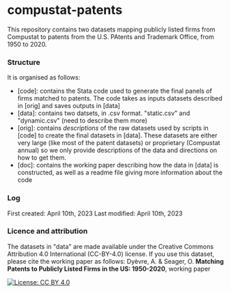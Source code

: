 # compustat-patents

This repository contains two datasets mapping publicly listed firms from Compustat to patents from the U.S. PAtents and Trademark Office, from 1950 to 2020. 

### Structure
It is organised as follows:
- [code]: contains the Stata code used to generate the final panels of firms matched to patents. The code takes as inputs datasets described in [orig] and saves outputs in [data]
- [data]: contains two datsets, in .csv format. "static.csv" and "dynamic.csv" (need to describe them more)
- [orig]: contains *descriptions* of the raw datasets used by scripts in [code] to create the final datasets in [data]. These datasets are either very large (like most of the patent datasets) or proprietary (Compustat annual) so we only provide descriptions of the data and directions on how to get them.
- [doc]: contains the working paper describing how the data in [data] is constructed, as well as a readme file giving more information about the code 

### Log
First created: April 10th, 2023
Last modified: April 10th, 2023


### Licence and attribution
The datasets in "data" are made available under the Creative Commons Attribution 4.0 International (CC-BY-4.0) license. If you use this dataset, please cite the working paper as follows:
Dyèvre, A. & Seager, O. **Matching Patents to Publicly Listed Firms in the US: 1950-2020**, working paper

[![License: CC BY 4.0](https://licensebuttons.net/l/by/4.0/88x31.png)](https://creativecommons.org/licenses/by/4.0/)
